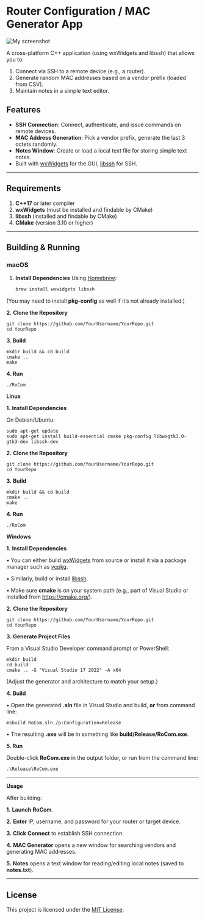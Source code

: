 # Router Configuration / MAC Generator App

![My screenshot](images/screenshot.png "Optional Title")


A cross-platform C++ application (using wxWidgets and libssh) that allows you to:

1. Connect via SSH to a remote device (e.g., a router).
2. Generate random MAC addresses based on a vendor prefix (loaded from CSV).
3. Maintain notes in a simple text editor.

## Features

- **SSH Connection**: Connect, authenticate, and issue commands on remote devices.
- **MAC Address Generation**: Pick a vendor prefix, generate the last 3 octets randomly.
- **Notes Window**: Create or load a local text file for storing simple text notes.
- Built with [wxWidgets](https://www.wxwidgets.org/) for the GUI, [libssh](https://www.libssh.org/) for SSH.

---

## Requirements

1. **C++17** or later compiler
2. **wxWidgets** (must be installed and findable by CMake)
3. **libssh** (installed and findable by CMake)
4. **CMake** (version 3.10 or higher)

---

## Building & Running

### macOS

1. **Install Dependencies**
   Using [Homebrew](https://brew.sh/):
   ```bash
   brew install wxwidgets libssh
   ```


(You may need to install **pkg-config** as well if it’s not already installed.)

**2.**	**Clone the Repository**

```
git clone https://github.com/YourUsername/YourRepo.git
cd YourRepo
```

**3. Build**

```
mkdir build && cd build
cmake ..
make
```

**4. Run**

```
./RoCom
```


**Linux**

**1.**	**Install Dependencies**

On Debian/Ubuntu:

```
sudo apt-get update
sudo apt-get install build-essential cmake pkg-config libwxgtk3.0-gtk3-dev libssh-dev
```

**2.**	**Clone the Repository**

```
git clone https://github.com/YourUsername/YourRepo.git
cd YourRepo
```

**3.**	**Build**

```
mkdir build && cd build
cmake ..
make
```

**4. Run**

```
./RoCom
```


**Windows**

**1.**	**Install Dependencies**

 • You can either build [wxWidgets](https://www.wxwidgets.org/) from source or install it via a package manager such as [vcpkg](https://github.com/microsoft/vcpkg).

 • Similarly, build or install [libssh](https://www.libssh.org/).

 • Make sure **cmake** is on your system path (e.g., part of Visual Studio or installed from https://cmake.org/).

**2.**	**Clone the Repository**

```
git clone https://github.com/YourUsername/YourRepo.git
cd YourRepo
```

**3.**	**Generate Project Files**

From a Visual Studio Developer command prompt or PowerShell:

```
mkdir build
cd build
cmake .. -G "Visual Studio 17 2022" -A x64
```

(Adjust the generator and architecture to match your setup.)

**4. Build**

  • Open the generated **.sln** file in Visual Studio and build, **or** from command line:

```
msbuild RoCom.sln /p:Configuration=Release
```

  • The resulting **.exe** will be in something like **build/Release/RoCom.exe**.

**5. Run**

Double-click **RoCom.exe** in the output folder, or run from the command line:

```
.\Release\RoCom.exe
```

---



**Usage**

After building:

**1.**	**Launch** **RoCom**.

**2.**	**Enter** IP, username, and password for your router or target device.

**3.**	**Click** **Connect** to establish SSH connection.

**4.**	**MAC Generator** opens a new window for searching vendors and generating MAC addresses.

**5.**	**Notes** opens a text window for reading/editing local notes (saved to **notes.txt**).

---



## License

This project is licensed under the [MIT License](LICENSE).
